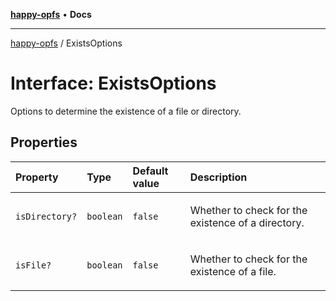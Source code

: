 [**happy-opfs**](../README.md) • **Docs**

***

[happy-opfs](../README.md) / ExistsOptions

# Interface: ExistsOptions

Options to determine the existence of a file or directory.

## Properties

| Property | Type | Default value | Description |
| :------ | :------ | :------ | :------ |
| `isDirectory?` | `boolean` | `false` | <p>Whether to check for the existence of a directory.</p> |
| `isFile?` | `boolean` | `false` | <p>Whether to check for the existence of a file.</p> |
